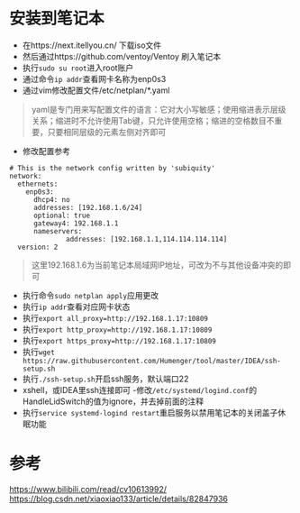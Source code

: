 # 安装到笔记本
- 在https://next.itellyou.cn/ 下载iso文件
- 然后通过https://github.com/ventoy/Ventoy 刷入笔记本
- 执行`sudo su root`进入root账户
- 通过命令`ip addr`查看网卡名称为enp0s3
- 通过vim修改配置文件/etc/netplan/*.yaml
> yaml是专门用来写配置文件的语言：它对大小写敏感；使用缩进表示层级关系；缩进时不允许使用Tab键，只允许使用空格；缩进的空格数目不重要，只要相同层级的元素左侧对齐即可
- 修改配置参考
```
# This is the network config written by 'subiquity'
network:
  ethernets:
    enp0s3:
      dhcp4: no
      addresses: [192.168.1.6/24]
      optional: true
      gateway4: 192.168.1.1
      nameservers:
              addresses: [192.168.1.1,114.114.114.114]
  version: 2
```
> 这里192.168.1.6为当前笔记本局域网IP地址，可改为不与其他设备冲突的即可
- 执行命令`sudo netplan apply`应用更改
- 执行`ip addr`查看对应网卡状态
- 执行`export all_proxy=http://192.168.1.17:10809`
- 执行`export http_proxy=http://192.168.1.17:10809`
- 执行`export https_proxy=http://192.168.1.17:10809`
- 执行`wget https://raw.githubusercontent.com/Humenger/tool/master/IDEA/ssh-setup.sh`
- 执行`./ssh-setup.sh`开启ssh服务，默认端口22
- xshell，或IDEA里ssh连接即可
-修改`/etc/systemd/logind.conf`的HandleLidSwitch的值为ignore，并去掉前面的注释
- 执行`service systemd-logind restart`重启服务以禁用笔记本的关闭盖子休眠功能
# 参考
https://www.bilibili.com/read/cv10613992/
https://blog.csdn.net/xiaoxiao133/article/details/82847936
